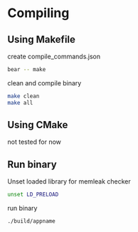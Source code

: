 # Compiling

## Using Makefile

create compile_commands.json

```sh
bear -- make
```

clean and compile binary

```sh
make clean
make all
```

## Using CMake

not tested for now

## Run binary

Unset loaded library for memleak checker

```sh
unset LD_PRELOAD
```

run binary

```sh
./build/appname
```

